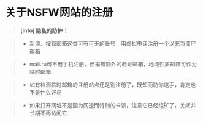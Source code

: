 # 关于NSFW网站的注册

> **[info] 隐私的防护：**

> * 新浪、搜狐邮箱这类可有可无的账号，用虚拟电话注册一个以充当僵尸邮箱

> * mail.ru可不用手机注册，但需有额外的验证邮箱，地域性质邮箱可作为临时邮箱

> * 如有检测临时邮箱的注册站点还是别注册了，既知而防你这手，肯定也不是什么好鸟

> * 如果打开网址不是因为网速而特别的卡顿，注意它已经挖矿了，关闭并长期不再访问它

     



